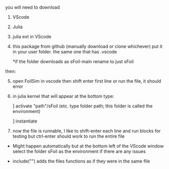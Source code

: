 
you will need to download

1. VScode
2. Julia
3. julia ext in VScode
4. this package from github (manually download or clone whichever) put it in your user folder. the same one that has .vscode

   *if the folder downloads as sFoil-main rename to just sFoil

then:

5. open FoilSim in vscode then shift enter first line or run the file, it should error
   
   
6. in julia kernel that will appear at the bottom type:
   
   ] activate "path"/sFoil  (etc. type folder path; this folder is called the environment)
   
   ] instantiate
   
7. now the file is runnable, I like to shift-enter each line and run blocks for testing but ctrl-enter should work to run the entire file


* Might happen automatically but at the bottom left of the VScode window select the folder sFoil as the environment if there are any issues

* include("") adds the files functions as if they were in the same file

